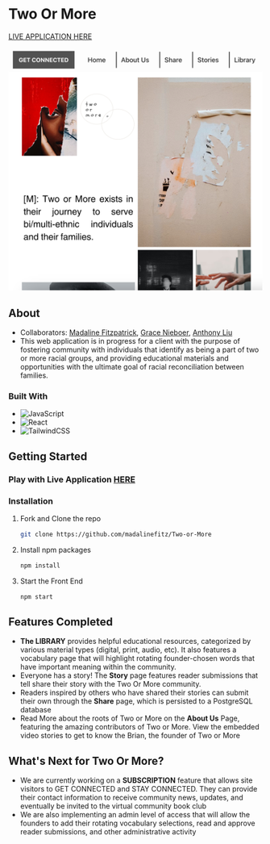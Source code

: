 # Two Or More
[LIVE APPLICATION HERE](https://brave-tree-0c566030f.3.azurestaticapps.net/)

![Home Page](homepage.png)

## About 
* Collaborators: [Madaline Fitzpatrick](https://github.com/madalinefitz), [Grace Nieboer](https://github.com/gnieb), [Anthony Liu](https://github.com/antlukeliu)
* This web application is in progress for a client with the purpose of fostering community with individuals that identify as being a part of two or more racial groups, and providing educational materials and opportunities with the ultimate goal of racial reconciliation between families.

### Built With 

* ![JavaScript](https://img.shields.io/badge/javascript-%23323330.svg?style=for-the-badge&logo=javascript&logoColor=%23F7DF1E)
* ![React](https://img.shields.io/badge/react-%2320232a.svg?style=for-the-badge&logo=react&logoColor=%2361DAFB)
* ![TailwindCSS](https://img.shields.io/badge/tailwindcss-%2338B2AC.svg?style=for-the-badge&logo=tailwind-css&logoColor=white)


## Getting Started
### Play with Live Application [HERE](https://brave-tree-0c566030f.3.azurestaticapps.net/)

### Installation
1. Fork and Clone the repo
   ```sh
   git clone https://github.com/madalinefitz/Two-or-More
   ```
2. Install npm packages
    ```sh
    npm install
    ```
4. Start the Front End
    ```sh
    npm start
    ```

## Features Completed
- **The LIBRARY** provides helpful educational resources, categorized by various material types (digital, print, audio, etc). It also features a vocabulary page that will highlight rotating founder-chosen words that have important meaning within the community.
- Everyone has a story! The **Story** page features reader submissions that tell share their story with the Two Or More community. 
- Readers inspired by others who have shared their stories can submit their own through the **Share** page, which is persisted to a PostgreSQL database
- Read More about the roots of Two or More on the **About Us** Page, featuring the amazing contributors of Two or More. View the embedded video stories to get to know the Brian, the founder of Two or More


## What's Next for Two Or More?

- We are currently working on a **SUBSCRIPTION** feature that allows site visitors to GET CONNECTED and STAY CONNECTED. They can provide their contact information to receive community news, updates, and eventually be invited to the virtual community book club 
- We are also implementing an admin level of access that will allow the founders to add their rotating vocabulary selections, read and approve reader submissions, and other administrative activity
